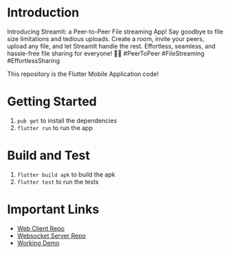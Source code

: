 # Introduction

Introducing StreamIt: a Peer-to-Peer File streaming App! Say goodbye to file size limitations and tedious uploads. Create a room, invite your peers, upload any file, and let StreamIt handle the rest. Effortless, seamless, and hassle-free file sharing for everyone! 🚀📁 #PeerToPeer #FileStreaming #EffortlessSharing

This repository is the Flutter Mobile Application code!

# Getting Started

1. `pub get` to install the dependencies
2. `flutter run` to run the app

# Build and Test

1. `flutter build apk` to build the apk
2. `flutter test` to run the tests

# Important Links

- [Web Client Repo](https://github.com/RoshanJose7/streamit-client)
- [Websocket Server Repo](https://github.com/RoshanJose7/streamit-api)
- [Working Demo](https://drive.google.com/file/d/16Uq2_A7GSlhI03B5DC8SGWen2aYWKj9k/view?usp=sharing)
